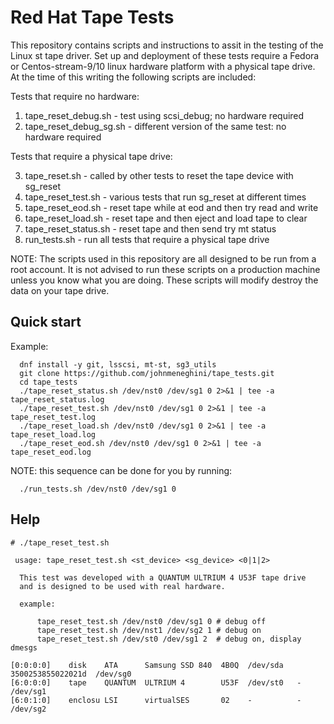 # Red Hat Tape Tests

This repository contains scripts and instructions to assit in the testing of
the Linux st tape driver. Set up and deployment of these tests require a Fedora
or Centos-stream-9/10 linux hardware platform with a physical tape drive. At the
time of this writing the following scripts are included:

Tests that require no hardware:

1. tape_reset_debug.sh - test using scsi_debug; no hardware required
2. tape_reset_debug_sg.sh - different version of the same test: no hardware required

Tests that require a physical tape drive:

3. tape_reset.sh - called by other tests to reset the tape device with sg_reset
4. tape_reset_test.sh - various tests that run sg_reset at different times
5. tape_reset_eod.sh - reset tape while at eod and then try read and write
6. tape_reset_load.sh - reset tape and then eject and load tape to clear
7. tape_reset_status.sh - reset tape and then send try mt status
8. run_tests.sh - run all tests that require a physical tape drive

NOTE: The scripts used in this repository are all designed to be run from a
root account. It is not advised to run these scripts on a production machine
unless you know what you are doing. These scripts will modify destroy the data
on your tape drive.

## Quick start

Example:

```
  dnf install -y git, lsscsi, mt-st, sg3_utils
  git clone https://github.com/johnmeneghini/tape_tests.git
  cd tape_tests
  ./tape_reset_status.sh /dev/nst0 /dev/sg1 0 2>&1 | tee -a tape_reset_status.log
  ./tape_reset_test.sh /dev/nst0 /dev/sg1 0 2>&1 | tee -a tape_reset_test.log
  ./tape_reset_load.sh /dev/nst0 /dev/sg1 0 2>&1 | tee -a tape_reset_load.log
  ./tape_reset_eod.sh /dev/nst0 /dev/sg1 0 2>&1 | tee -a tape_reset_eod.log
```

NOTE: this sequence can be done for you by running:

```
  ./run_tests.sh /dev/nst0 /dev/sg1 0
```

## Help

```
# ./tape_reset_test.sh

 usage: tape_reset_test.sh <st_device> <sg_device> <0|1|2>

  This test was developed with a QUANTUM ULTRIUM 4 U53F tape drive
  and is designed to be used with real hardware.

  example:

      tape_reset_test.sh /dev/nst0 /dev/sg1 0 # debug off
      tape_reset_test.sh /dev/nst1 /dev/sg2 1 # debug on
      tape_reset_test.sh /dev/st0 /dev/sg1 2  # debug on, display dmesgs

[0:0:0:0]    disk    ATA      Samsung SSD 840  4B0Q  /dev/sda   3500253855022021d  /dev/sg0
[6:0:0:0]    tape    QUANTUM  ULTRIUM 4        U53F  /dev/st0   -  /dev/sg1
[6:0:1:0]    enclosu LSI      virtualSES       02    -          -  /dev/sg2
```
